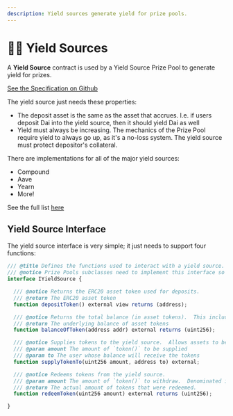```yaml
---
description: Yield sources generate yield for prize pools.
---
```


# 👨‍🌾 Yield Sources

A **Yield Source** contract is used by a Yield Source Prize Pool to generate yield for prizes.

[See the Specification on Github ](https://github.com/pooltogether/yield-source-interface)

The yield source just needs these properties:

*  The deposit asset is the same as the asset that accrues.  I.e. if users deposit Dai into the yield source, then it should yield Dai as well
* Yield must always be increasing.  The mechanics of the Prize Pool require yield to always go up, as it's a no-loss system.  The yield source must protect depositor's collateral.

There are implementations for all of the major yield sources:

* Compound
* Aave
* Yearn
* More!

See the full list [here](https://github.com/pooltogether/yield-source-interface)

## Yield Source Interface

The yield source interface is very simple; it just needs to support four functions:

```javascript
/// @title Defines the functions used to interact with a yield source.  The Prize Pool inherits this contract.
/// @notice Prize Pools subclasses need to implement this interface so that yield can be generated.
interface IYieldSource {

  /// @notice Returns the ERC20 asset token used for deposits.
  /// @return The ERC20 asset token
  function depositToken() external view returns (address);

  /// @notice Returns the total balance (in asset tokens).  This includes the deposits and interest.
  /// @return The underlying balance of asset tokens
  function balanceOfToken(address addr) external returns (uint256);

  /// @notice Supplies tokens to the yield source.  Allows assets to be supplied on other user's behalf using the `to` param.
  /// @param amount The amount of `token()` to be supplied
  /// @param to The user whose balance will receive the tokens
  function supplyTokenTo(uint256 amount, address to) external;

  /// @notice Redeems tokens from the yield source.
  /// @param amount The amount of `token()` to withdraw.  Denominated in `token()` as above.
  /// @return The actual amount of tokens that were redeemed.
  function redeemToken(uint256 amount) external returns (uint256);

}
```



